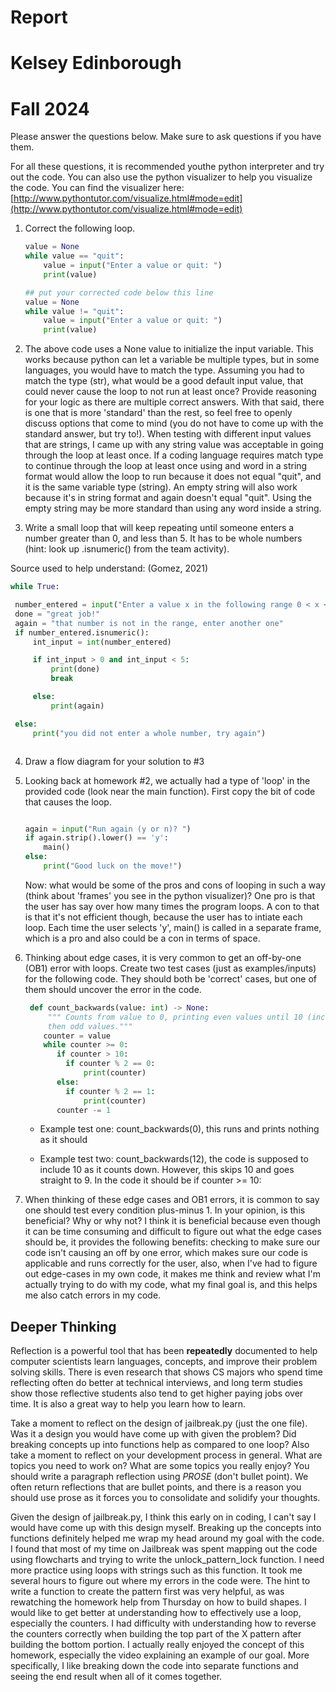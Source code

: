 # Report
# Kelsey Edinborough
# Fall 2024 

Please answer the questions below. Make sure to ask questions if you have them. 


For all these questions, it is recommended youthe python interpreter and try out the code.  You can also use the python visualizer to help you visualize the code.  You can find the visualizer here: [http://www.pythontutor.com/visualize.html#mode=edit](http://www.pythontutor.com/visualize.html#mode=edit)


1. Correct the following loop.
   ```python
   value = None
   while value == "quit":
       value = input("Enter a value or quit: ")
       print(value)
   ```
    ```python
    ## put your corrected code below this line
    value = None
    while value != "quit":
        value = input("Enter a value or quit: ")
        print(value)
    ```

2. The above code uses a None value to initialize the input variable. This works because python can let a variable be multiple types, but in some languages, you would have to match the type. Assuming you had to match the type (str), what would be a good default input value, that could never cause the loop to not run at least once? Provide reasoning for your logic as there are multiple correct answers. With that said, there is one that is more 'standard' than the rest, so feel free to openly discuss options that come to mind (you do not have to come up with the standard answer, but try to!).  When testing with different input values that are strings, I came up with any string value was acceptable in going through the loop at least once. If a coding language requires match type to continue through the loop at least once using and word in a string format would allow the loop to run because it does not equal "quit", and it is the same variable type (string). An empty string will also work because it's in string format and again doesn't equal "quit". Using the empty string may be more standard than using any word inside a string. 
   

3. Write a small loop that will keep repeating until someone 
   enters a number greater than 0, and less than 5. It has to be
   whole numbers (hint: look up .isnumeric() from the team activity).

 Source used to help understand: (Gomez, 2021)

   ```python
   while True: 

    number_entered = input("Enter a value x in the following range 0 < x < 5: ")
    done = "great job!"
    again = "that number is not in the range, enter another one"
    if number_entered.isnumeric():
        int_input = int(number_entered)

        if int_input > 0 and int_input < 5: 
            print(done)
            break 

        else:  
            print(again)

    else:   
        print("you did not enter a whole number, try again")



   ```

4. Draw a flow diagram for your solution to #3

5. Looking back at homework #2, we actually had a type of 'loop' in the provided code (look near the main function). First copy the bit of code that causes the loop.
    ```python

    again = input("Run again (y or n)? ")
    if again.strip().lower() == 'y':
        main()  
    else: 
        print("Good luck on the move!")

    ```
    Now: what would be some of the pros and cons of looping in such a way (think about 'frames' you see in the python visualizer)?  One pro is that the user has say over how many times the program loops. A con to that is that it's not efficient though, because the user has to intiate each loop. Each time the user selects 'y', main() is called in a separate frame, which is a pro and also could be a con in terms of space. 

6. Thinking about edge cases, it is very common to get an off-by-one (OB1) error with loops. 
   Create two test cases (just as examples/inputs) for the following code. They 
   should both be 'correct' cases, but one of them should uncover the error in the code.

   ```python
    def count_backwards(value: int) -> None:
        """ Counts from value to 0, printing even values until 10 (including 10), and 
        then odd values."""
       counter = value
       while counter >= 0:
          if counter > 10:
            if counter % 2 == 0:
                print(counter)
          else:
            if counter % 2 == 1:
                print(counter)
          counter -= 1
   ```
   * Example test one: count_backwards(0), this runs and prints nothing as it should 
   
   * Example test two: count_backwards(12), the code is supposed to include 10 as it counts down. However, this skips 10 and goes straight to 9. In the code it should be if counter >= 10: 

 7. When thinking of these edge cases and OB1 errors, it is common to say one should test
    every condition plus-minus 1. In your opinion, is this beneficial? Why or why not? I think it is beneficial because even though it can be time consuming and difficult to figure out what the edge cases should be, it provides the following benefits: checking to make sure our code isn't causing an off by one error, which makes sure our code is applicable and runs correctly for the user, also, when I've had to figure out edge-cases in my own code, it makes me think and review what I'm actually trying to do with my code, what my final goal is, and this helps me also catch errors in my code. 


## Deeper Thinking

Reflection is a powerful tool that has been **repeatedly** documented to help computer scientists learn languages, concepts, and improve their problem solving skills. There is even research that shows CS majors who spend time reflecting often do better at technical interviews, and long term studies show those reflective students also tend to get higher paying jobs over time. It is also a great way to help you learn how to learn.

Take a moment to reflect on the design of jailbreak.py (just the one file). Was it
a design you would have come up with given the problem? Did breaking concepts up into
functions help as compared to one loop? Also take a moment to reflect on your development process in general. What are topics you need to work on? What are some topics you really enjoy?  You should write a paragraph reflection using *PROSE* (don't bullet point). We often return reflections that are bullet points, and there is a reason you should use prose as it forces you to consolidate and solidify your thoughts. 

Given the design of jailbreak.py, I think this early on in coding, I can't say I would have come up with this design myself. Breaking up the concepts into functions definitely helped me wrap my head around my goal with the code. I found that most of my time on Jailbreak was spent mapping out the code using flowcharts and trying to write the unlock_pattern_lock function. I need more practice using loops with strings such as this function. It took me several hours to figure out where my errors in the code were. The hint to write a function to create the pattern first was very helpful, as was rewatching the homework help from Thursday on how to build shapes. I would like to get better at understanding how to effectively use a loop, especially the counters. I had difficulty with understanding how to reverse the counters correctly when building the top part of the X pattern after building the bottom portion. I actually really enjoyed the concept of this homework, especially the video explaining an example of our goal. More specifically, I like breaking down the code into separate functions and seeing the end result when all of it comes together. 
